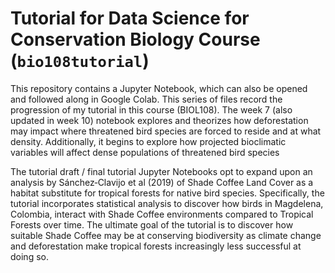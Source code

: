# Tutorial for Data Science for Conservation Biology Course (`bio108tutorial`)

This repository contains a Jupyter Notebook, which can also be opened and followed along in Google Colab. This series of files record the progression of my tutorial in this course (BIOL108). The week 7 (also updated in week 10) notebook explores and theorizes how deforestation may impact where threatened bird species are forced to reside and at what density. Additionally, it begins to explore how projected bioclimatic variables will affect dense populations of threatened bird species

The tutorial draft / final tutorial Jupyter Notebooks opt to expand upon an analysis by Sánchez‐Clavijo et al (2019) of Shade Coffee Land Cover as a habitat substitute for tropical forests for native bird species. Specifically, the tutorial incorporates statistical analysis to discover how birds in Magdelena, Colombia, interact with Shade Coffee environments compared to Tropical Forests over time. The ultimate goal of the tutorial is to discover how suitable Shade Coffee may be at conserving biodiversity as climate change and deforestation make tropical forests increasingly less successful at doing so.
